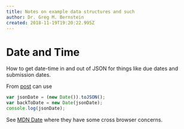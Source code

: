 ```yaml
---
title: Notes on example data structures and such
author: Dr. Greg M. Bernstein
created: 2018-11-19T19:20:22.995Z
---
```


# Date and Time

How to get date-time in and out of JSON for things like due dates and submission dates.

From [post](https://stackoverflow.com/questions/4511705/how-to-parse-json-to-receive-a-date-object-in-javascript) can use 

```javascript
var jsonDate = (new Date()).toJSON();
var backToDate = new Date(jsonDate);
console.log(jsonDate);
```

See [MDN Date](https://developer.mozilla.org/en-US/docs/Web/JavaScript/Reference/Global_Objects/Date) where they have some cross browser concerns.